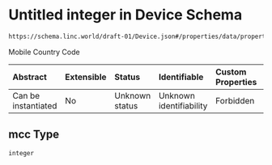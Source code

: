 # Untitled integer in Device Schema

```txt
https://schema.linc.world/draft-01/Device.json#/properties/data/properties/network/properties/provider/properties/mcc
```

Mobile Country Code

| Abstract            | Extensible | Status         | Identifiable            | Custom Properties | Additional Properties | Access Restrictions | Defined In                                         |
| :------------------ | :--------- | :------------- | :---------------------- | :---------------- | :-------------------- | :------------------ | :------------------------------------------------- |
| Can be instantiated | No         | Unknown status | Unknown identifiability | Forbidden         | Allowed               | none                | [Device.json*](Device.json "open original schema") |

## mcc Type

`integer`
